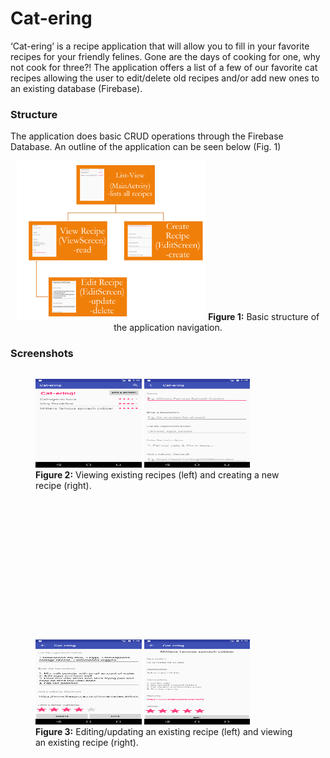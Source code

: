 # Cat-ering

‘Cat-ering’ is a recipe application that will allow you to fill in your favorite recipes for your friendly felines. Gone are the days of cooking for one, why not cook for three?! The application offers a list of a few of our favorite cat recipes allowing the user to edit/delete old recipes and/or add new ones to an existing database (Firebase).

<h3> Structure </h3>
The application does basic CRUD operations through the Firebase Database. An outline of the application can be seen below (Fig. 1) 
<p align="center">
   <img  src="./images/sitemap.PNG"  width="60%"  height="60%"/>
   <b>Figure 1:</b> Basic structure of the application navigation.
</p>

<h3> Screenshots </h3>
<div style="display: flex; justify-content: center;">
<figure>
   <img  src="./images/list-view.png"  width="40%"  height="40%"/>
   <img src="./images/create.png" width="40%" height="40%"/><br>
   <figcaption><b>Figure 2:</b> Viewing existing recipes (left) and creating a new recipe (right).</figcaption> <br>
</figure>
</div>
<br><br>
<div style="display: flex; justify-content: center;">
<figure>
   <img  src="./images/edit.png"  width="40%"  height="40%"/>
   <img  src="./images/view_rec.png"  width="40%"  height="40%"/><br>
<figcaption><b>Figure 3:</b> Editing/updating an existing recipe (left) and viewing an existing recipe (right).</figcaption>
</figure>
</div>
